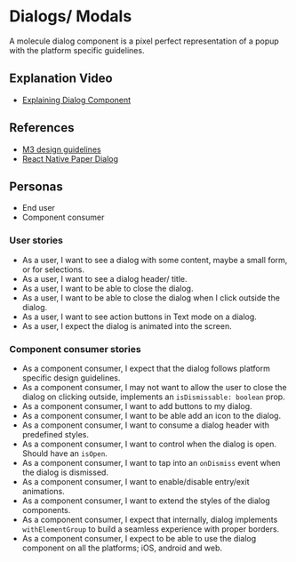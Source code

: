 # Dialogs/ Modals

A molecule dialog component is a pixel perfect representation of a popup with the platform specific guidelines.


## Explanation Video
-   [Explaining Dialog Component](https://www.loom.com/share/8591cbe03adb4918968411ce90d54bad)

## References
-   [M3 design guidelines](https://m3.material.io/components/dialogs/specs)
-   [React Native Paper Dialog](https://callstack.github.io/react-native-paper/dialog.html)

## Personas
-   End user
-   Component consumer


### User stories

-   As a user, I want to see a dialog with some content, maybe a small form, or for selections.
-   As a user, I want to see a dialog header/ title.
-   As a user, I want to be able to close the dialog.
-   As a user, I want to be able to close the dialog when I click outside the dialog.
-   As a user, I want to see action buttons in Text mode on a dialog.
-   As a user, I expect the dialog is animated into the screen.


### Component consumer stories
-   As a component consumer, I expect that the dialog follows platform specific design guidelines.
-   As a component consumer, I may not want to allow the user to close the dialog on clicking outside, implements an `isDismissable: boolean` prop.
-   As a component consumer, I want to add buttons to my dialog.
-   As a component consumer, I want to be able add an icon to the dialog.
-   As a component consumer, I want to consume a dialog header with predefined styles.
-   As a component consumer, I want to control when the dialog is open. Should have an `isOpen`.
-   As a component consumer, I want to tap into an `onDismiss` event when the dialog is dismissed.
-   As a component consumer, I want to enable/disable entry/exit animations.
-   As a component consumer, I want to extend the styles of the dialog components.
-   As a component consumer, I expect that internally, dialog implements `withElementGroup` to build a seamless experience with proper borders.
-   As a component consumer, I expect to be able to use the dialog component on all the platforms; iOS, android and web.
